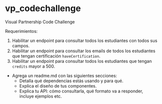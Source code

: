 # vp_codechallenge
Visual Partnership Code Challenge

Requerimientos:
1. Habilitar un endpoint para consultar todos los estudiantes con todos sus campos.
2. Habilitar un endpoint para consultar los emails de todos los estudiantes que tengan certificación `haveCertification`.
3. Habilitar un endpoint para consultar todos los estudiantes que tengan `credits` mayor a 500.

- Agrega un readme.md con las siguientes secciones:   
  - Detalla qué dependencias estás usando y para qué.
  - Explica el diseño de tus componentes.
  - Explica tu API: cómo consultarla, qué formato va a responder, incluye ejemplos etc.
